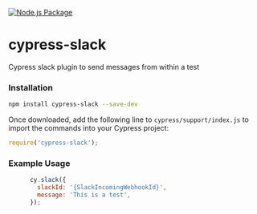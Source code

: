 [![Node.js Package](https://github.com/TylorMayfield/cypress-slack/actions/workflows/npm-publish.yml/badge.svg)](https://github.com/TylorMayfield/cypress-slack/actions/workflows/npm-publish.yml)

# cypress-slack

Cypress slack plugin to send messages from within a test

### Installation

```sh
npm install cypress-slack --save-dev
```

Once downloaded, add the following line to `cypress/support/index.js` to import the commands into your Cypress project:

```js
require('cypress-slack');
```

### Example Usage

````javascript
      cy.slack({
        slackId: '{SlackIncomingWebhookId}',
        message: 'This is a test',
      });
````
